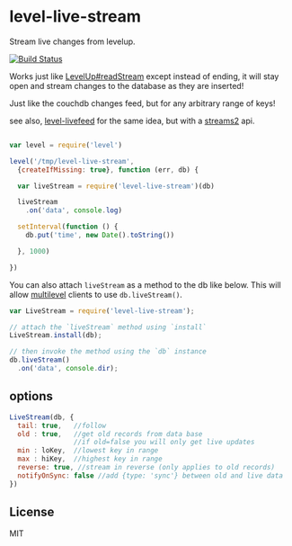 # level-live-stream

Stream live changes from levelup.

[![Build Status](https://travis-ci.org/dominictarr/level-live-stream.png?branch=master)](https://travis-ci.org/dominictarr/level-live-stream)

Works just like [LevelUp#readStream](https://github.com/rvagg/node-levelup#readStream)
except instead of ending, it will stay open and stream changes to the database as they are inserted!

Just like the couchdb changes feed, but for any arbitrary range of keys!

see also, [level-livefeed](https://github.com/Raynos/level-livefeed/) for the same idea, 
but with a [streams2](https://github.com/isaacs/readable-stream) api.

``` js

var level = require('level')

level('/tmp/level-live-stream', 
  {createIfMissing: true}, function (err, db) {

  var liveStream = require('level-live-stream')(db)

  liveStream
    .on('data', console.log)

  setInterval(function () {
    db.put('time', new Date().toString())

  }, 1000)

})

```

You can also attach `liveStream` as a method to the db like below.
This will allow [multilevel](https://github.com/juliangruber/multilevel)
clients to use `db.liveStream()`.

```js
var LiveStream = require('level-live-stream');

// attach the `liveStream` method using `install`
LiveStream.install(db);

// then invoke the method using the `db` instance
db.liveStream()
  .on('data', console.dir);
```

## options

``` js
LiveStream(db, {
  tail: true,   //follow
  old : true,   //get old records from data base
                //if old=false you will only get live updates
  min : loKey,  //lowest key in range
  max : hiKey,  //highest key in range
  reverse: true, //stream in reverse (only applies to old records)
  notifyOnSync: false //add {type: 'sync'} between old and live data
})
```

## License

MIT
